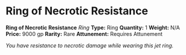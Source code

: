 # Ring of Necrotic Resistance

**Ring of Necrotic Resistance**
_Ring_
**Type:** Ring
**Quantity:** 1
**Weight:** N/A
**Price:** 9000 gp
**Rarity:** Rare
**Attunement:** Requires Attunement

*You have resistance to necrotic damage while wearing this jet ring.*